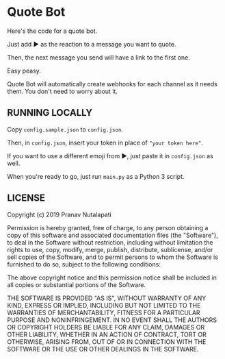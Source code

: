 # Quote Bot

Here's the code for a quote bot.

Just add :arrow_forward: as the reaction to a message you want to quote.

Then, the next message you send will have a link to the first one.

Easy peasy.

Quote Bot will automatically create webhooks for each channel as it needs them.
You don't need to worry about it.

## RUNNING LOCALLY

Copy `config.sample.json` to `config.json`.

Then, in `config.json`, insert your token in place of `"your token here"`.

If you want to use a different emoji from :arrow_forward:, just paste it in
`config.json` as well.

When you're ready to go, just run `main.py` as a Python 3 script.

## LICENSE

Copyright (c) 2019 Pranav Nutalapati

Permission is hereby granted, free of charge, to any person obtaining a copy
of this software and associated documentation files (the "Software"), to deal
in the Software without restriction, including without limitation the rights
to use, copy, modify, merge, publish, distribute, sublicense, and/or sell
copies of the Software, and to permit persons to whom the Software is
furnished to do so, subject to the following conditions:

The above copyright notice and this permission notice shall be included in all
copies or substantial portions of the Software.

THE SOFTWARE IS PROVIDED "AS IS", WITHOUT WARRANTY OF ANY KIND, EXPRESS OR
IMPLIED, INCLUDING BUT NOT LIMITED TO THE WARRANTIES OF MERCHANTABILITY,
FITNESS FOR A PARTICULAR PURPOSE AND NONINFRINGEMENT. IN NO EVENT SHALL THE
AUTHORS OR COPYRIGHT HOLDERS BE LIABLE FOR ANY CLAIM, DAMAGES OR OTHER
LIABILITY, WHETHER IN AN ACTION OF CONTRACT, TORT OR OTHERWISE, ARISING FROM,
OUT OF OR IN CONNECTION WITH THE SOFTWARE OR THE USE OR OTHER DEALINGS IN THE
SOFTWARE.
